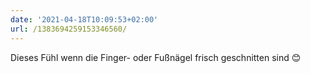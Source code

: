 ```yaml
---
date: '2021-04-18T10:09:53+02:00'
url: /1383694259153346560/
---
```

Dieses Fühl wenn die Finger- oder Fußnägel frisch geschnitten sind 😊
